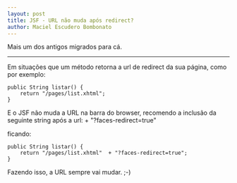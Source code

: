 ```yaml
---
layout: post
title: JSF - URL não muda após redirect?
author: Maciel Escudero Bombonato
---
```


Mais um dos antigos migrados para cá.

--------

Em situações que um método retorna a url de redirect da sua página, como por exemplo:

	public String listar() {
		return "/pages/list.xhtml";
	}


E o JSF não muda a URL na barra do browser, recomendo a inclusão da seguinte string após a url:  + "?faces-redirect=true"

ficando:

	public String listar() {
		return "/pages/list.xhtml"  + "?faces-redirect=true";
	}

Fazendo isso, a URL sempre vai mudar. ;-)
